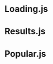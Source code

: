 # Loading.js #
<!--
import React from 'react'
import PropTypes from 'prop-types'

const styles = {
  content: {
    fontSize: '35px',
    position: 'absolute',
    left: '0',
    right: '0',
    marginTop: '20px',
    textAlign: 'center',
  }
}

export default class Loading extends React.Component {
  constructor(props) {
    super(props)

    this.state = {
      content: props.text
    }
  }
  componentDidMount () {
    const { speed, text } = this.props

    // in javascript, we can set instance properties (`this.interval`) in order 
    to access them in other places in component
    this.interval = window.setInterval(() => {
      this.state.content === text + '...'
        ? this.setState({ content: text })
        : this.setState(({ content }) => ({ content: content + '.' }))
    }, speed)
  }
  componentWillUnmount () {
    window.clearInterval(this.interval)
  }
  render() {
    return (
      <p style={styles.content}>
        {this.state.content}
      </p>
    )
  }
}

Loading.propTypes = {
  text: PropTypes.string.isRequired,
  speed: PropTypes.number.isRequired,
}

Loading.defaultProps = {
  text: 'Loading',
  speed: 300
}
-->

# Results.js #
<!--
import React from 'react'
import { battle } from '../utils/api'
import { FaCompass, FaBriefcase, FaUsers, FaUserFriends, FaCode, FaUser } from 'react-icons/fa'
import Card from './Card'
import PropTypes from 'prop-types'
import Loading from './Loading'

function ProfileList ({ profile }) {
  return (
    <ul className='card-list'>
      <li>
        <FaUser color='rgb(239, 115, 115)' size={22} />
        {profile.name}
      </li>
      {profile.location && (
        <li>
          <FaCompass color='rgb(144, 115, 255)' size={22} />
          {profile.location}
        </li>
      )}
      {profile.company && (
        <li>
          <FaBriefcase color='#795548' size={22} />
          {profile.company}
        </li>
      )}
      <li>
        <FaUsers color='rgb(129, 195, 245)' size={22} />
        {profile.followers.toLocaleString()} followers
      </li>
      <li>
        <FaUserFriends color='rgb(64, 183, 95)' size={22} />
        {profile.following.toLocaleString()} following
      </li>
    </ul>
  )
}

ProfileList.propTypes = {
  profile: PropTypes.object.isRequired,
}

export default class Results extends React.Component {
  constructor(props) {
    super(props)

    this.state = {
      winner: null,
      loser: null,
      error: null,
      loading: true
    }
  }
  componentDidMount () {
    const { playerOne, playerTwo } = this.props

    battle([ playerOne, playerTwo ])
      .then((players) => {
        this.setState({
          winner: players[0],
          loser: players[1],
          error: null,
          loading: false
        })
      }).catch(({ message }) => {
        this.setState({
          error: message,
          loading: false
        })
      })
  }
  render() {
    const { winner, loser, error, loading } = this.state

    if (loading === true) {
      return <Loading text='Battling' />
    }

    if (error) {
      return (
        <p className='center-text error'>{error}</p>
      )
    }

    return (
      <React.Fragment>
        <div className='grid space-around container-sm'>
          <Card
            header={winner.score === loser.score ? 'Tie' : 'Winner'}
            subheader={`Score: ${winner.score.toLocaleString()}`}
            avatar={winner.profile.avatar_url}
            href={winner.profile.html_url}
            name={winner.profile.login}
          >
            <ProfileList profile={winner.profile}/>
          </Card>
          <Card
            header={winner.score === loser.score ? 'Tie' : 'Loser'}
            subheader={`Score: ${loser.score.toLocaleString()}`}
            avatar={loser.profile.avatar_url}
            name={loser.profile.login}
            href={loser.profile.html_url}
          >
            <ProfileList profile={loser.profile}/>
          </Card>
        </div>
        <button
          onClick={this.props.onReset}
          className='btn dark-btn btn-space'>
            Reset
        </button>
      </React.Fragment>
    )
  }
}

Results.propTypes = {
  playerOne: PropTypes.string.isRequired,
  playerTwo: PropTypes.string.isRequired,
  onReset: PropTypes.func.isRequired
}
-->

# Popular.js #
<!--
import React from 'react'
import PropTypes from 'prop-types'
import { fetchPopularRepos } from '../utils/api'
import { FaUser, FaStar, FaCodeBranch, FaExclamationTriangle } from 'react-icons/fa'
import Card from './Card'
import Loading from './Loading'

function LangaugesNav ({ selected, onUpdateLanguage }) {
  const languages = ['All', 'JavaScript', 'Ruby', 'Java', 'CSS', 'Python']

  return (
    <ul className='flex-center'>
      {languages.map((language) => (
        <li key={language}>
          <button
            className='btn-clear nav-link'
            style={language === selected ? { color: 'rgb(187, 46, 31)' } : null}
            onClick={() => onUpdateLanguage(language)}>
            {language}
          </button>
        </li>
      ))}
    </ul>
  )
}

LangaugesNav.propTypes = {
  selected: PropTypes.string.isRequired,
  onUpdateLanguage: PropTypes.func.isRequired
}

function ReposGrid ({ repos }) {
  return (
    <ul className='grid space-around'>
      {repos.map((repo, index) => {
        const { name, owner, html_url, stargazers_count, forks, open_issues } = repo
        const { login, avatar_url } = owner

        return (
          <li key={html_url}>
            <Card
              header={`#${index + 1}`}
              avatar={avatar_url}
              href={html_url}
              name={login}
            >
              <ul className='card-list'>
                <li>
                  <FaUser color='rgb(255, 191, 116)' size={22} />
                  <a href={`https://github.com/${login}`}>
                    {login}
                  </a>
                </li>
                <li>
                  <FaStar color='rgb(255, 215, 0)' size={22} />
                  {stargazers_count.toLocaleString()} stars
                </li>
                <li>
                  <FaCodeBranch color='rgb(129, 195, 245)' size={22} />
                  {forks.toLocaleString()} forks
                </li>
                <li>
                  <FaExclamationTriangle color='rgb(241, 138, 147)' size={22} />
                  {open_issues.toLocaleString()} open
                </li>
              </ul>
            </Card>
          </li>
        )
      })}
    </ul>
  )
}

ReposGrid.propTypes = {
  repos: PropTypes.array.isRequired
}

export default class Popular extends React.Component {
  constructor(props) {
    super(props)

    this.state = {
      selectedLanguage: 'All',
      repos: {},
      error: null,
    }

    this.updateLanguage = this.updateLanguage.bind(this)
    this.isLoading = this.isLoading.bind(this)
  }
  componentDidMount () {
    this.updateLanguage(this.state.selectedLanguage)
  }
  updateLanguage (selectedLanguage) {
    this.setState({
      selectedLanguage,
      error: null,
    })

    if (!this.state.repos[selectedLanguage]) {
      fetchPopularRepos(selectedLanguage)
        .then((data) => {
          this.setState(({ repos }) => ({
            repos: {
              ...repos,
              [selectedLanguage]: data
            }
          }))
        })
        .catch(() => {
          console.warn('Error fetching repos: ', error)

          this.setState({
            error: `There was an error fetching the repositories.`
          })
        })
    }
  }
  isLoading() {
    const { selectedLanguage, repos, error } = this.state

    return !repos[selectedLanguage] && error === null
  }
  render() {
    const { selectedLanguage, repos, error } = this.state

    return (
      <React.Fragment>
        <LangaugesNav
          selected={selectedLanguage}
          onUpdateLanguage={this.updateLanguage}
        />

        {this.isLoading() && <Loading text='Fetching Repos' />}

        {error && <p className='center-text error'>{error}</p>}

        {repos[selectedLanguage] && <ReposGrid repos={repos[selectedLanguage]} />}
      </React.Fragment>
    )
  }
}
-->